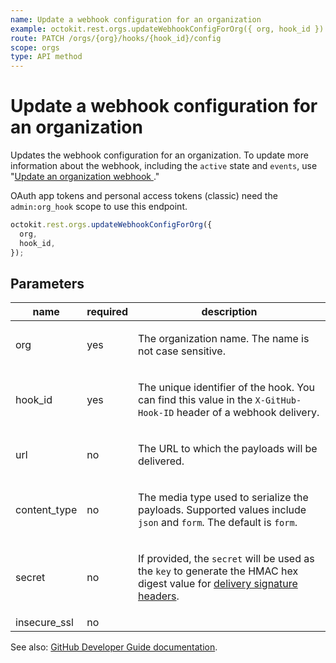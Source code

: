 ```yaml
---
name: Update a webhook configuration for an organization
example: octokit.rest.orgs.updateWebhookConfigForOrg({ org, hook_id })
route: PATCH /orgs/{org}/hooks/{hook_id}/config
scope: orgs
type: API method
---
```


# Update a webhook configuration for an organization

Updates the webhook configuration for an organization. To update more information about the webhook, including the `active` state and `events`, use "[Update an organization webhook ](/rest/orgs/webhooks#update-an-organization-webhook)."

OAuth app tokens and personal access tokens (classic) need the `admin:org_hook` scope to use this endpoint.

```js
octokit.rest.orgs.updateWebhookConfigForOrg({
  org,
  hook_id,
});
```

## Parameters

<table>
  <thead>
    <tr>
      <th>name</th>
      <th>required</th>
      <th>description</th>
    </tr>
  </thead>
  <tbody>
    <tr><td>org</td><td>yes</td><td>

The organization name. The name is not case sensitive.

</td></tr>
<tr><td>hook_id</td><td>yes</td><td>

The unique identifier of the hook. You can find this value in the `X-GitHub-Hook-ID` header of a webhook delivery.

</td></tr>
<tr><td>url</td><td>no</td><td>

The URL to which the payloads will be delivered.

</td></tr>
<tr><td>content_type</td><td>no</td><td>

The media type used to serialize the payloads. Supported values include `json` and `form`. The default is `form`.

</td></tr>
<tr><td>secret</td><td>no</td><td>

If provided, the `secret` will be used as the `key` to generate the HMAC hex digest value for [delivery signature headers](https://docs.github.com/webhooks/event-payloads/#delivery-headers).

</td></tr>
<tr><td>insecure_ssl</td><td>no</td><td>

</td></tr>
  </tbody>
</table>

See also: [GitHub Developer Guide documentation](https://docs.github.com/rest/orgs/webhooks#update-a-webhook-configuration-for-an-organization).
